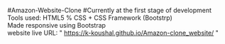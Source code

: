 #Amazon-Website-Clone 
#Currently at the first stage of development<br>
Tools used: HTML5 % CSS + CSS Framework (Bootstrp)<br>
Made responsive using Bootstrap<br>
website live URL: " https://k-koushal.github.io/Amazon-clone_website/ "
